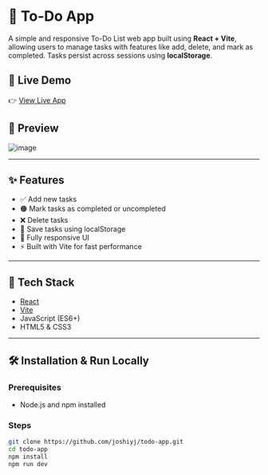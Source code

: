 # 📝 To-Do App

A simple and responsive To-Do List web app built using **React + Vite**, allowing users to manage tasks with features like add, delete, and mark as completed. Tasks persist across sessions using **localStorage**.

## 🔗 Live Demo

👉 [View Live App](https://todo-app-pearl-chi-85.vercel.app/)

## 📸 Preview

![image](https://github.com/user-attachments/assets/8e4797f0-144b-426f-ba6c-18dd8bd360ec)


---

## ✨ Features

- ✅ Add new tasks
- 🟠 Mark tasks as completed or uncompleted
- ❌ Delete tasks
- 💾 Save tasks using localStorage
- 📱 Fully responsive UI
- ⚡ Built with Vite for fast performance

---

## 🚀 Tech Stack

- [React](https://reactjs.org/)
- [Vite](https://vitejs.dev/)
- JavaScript (ES6+)
- HTML5 & CSS3

---

## 🛠️ Installation & Run Locally

### Prerequisites

- Node.js and npm installed

### Steps

```bash
git clone https://github.com/joshiyj/todo-app.git
cd todo-app
npm install
npm run dev
